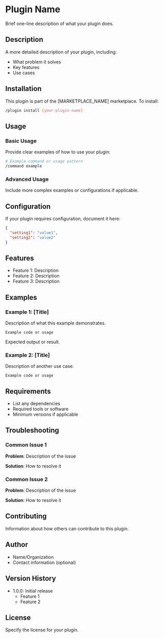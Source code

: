 # Plugin Name

Brief one-line description of what your plugin does.

## Description

A more detailed description of your plugin, including:
- What problem it solves
- Key features
- Use cases

## Installation

This plugin is part of the [MARKETPLACE_NAME] marketplace. To install:

```bash
/plugin install [your-plugin-name]
```

## Usage

### Basic Usage

Provide clear examples of how to use your plugin:

```bash
# Example command or usage pattern
/command example
```

### Advanced Usage

Include more complex examples or configurations if applicable.

## Configuration

If your plugin requires configuration, document it here:

```json
{
  "setting1": "value1",
  "setting2": "value2"
}
```

## Features

- Feature 1: Description
- Feature 2: Description
- Feature 3: Description

## Examples

### Example 1: [Title]

Description of what this example demonstrates.

```
Example code or usage
```

Expected output or result.

### Example 2: [Title]

Description of another use case.

```
Example code or usage
```

## Requirements

- List any dependencies
- Required tools or software
- Minimum versions if applicable

## Troubleshooting

### Common Issue 1

**Problem**: Description of the issue

**Solution**: How to resolve it

### Common Issue 2

**Problem**: Description of the issue

**Solution**: How to resolve it

## Contributing

Information about how others can contribute to this plugin.

## Author

- Name/Organization
- Contact information (optional)

## Version History

- 1.0.0: Initial release
  - Feature 1
  - Feature 2

## License

Specify the license for your plugin.
